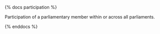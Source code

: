 {% docs participation %}

Participation of a parliamentary member within or across all parliaments.

{% enddocs %}

